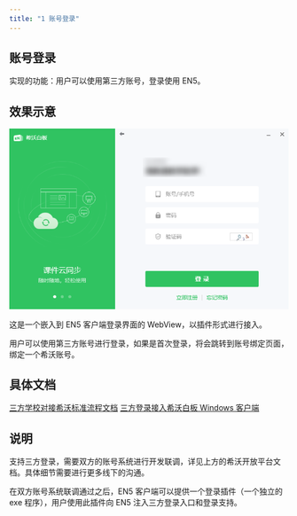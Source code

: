 ```yaml
---
title: "1 账号登录"
---
```


## 账号登录

实现的功能：用户可以使用第三方账号，登录使用 EN5。

## 效果示意

![三方登录示意](./img/2021-09-28-19-01-10.png)

这是一个嵌入到 EN5 客户端登录界面的 WebView，以插件形式进行接入。

用户可以使用第三方账号进行登录，如果是首次登录，将会跳转到账号绑定页面，绑定一个希沃账号。

## 具体文档

[三方学校对接希沃标准流程文档](https://shimo.im/docs/pdXYdw3pHXPr6XYw/read )
[三方登录接入希沃白板 Windows 客户端](https://shimo.im/docs/WlArzGKRQQi98lA2 )

## 说明

支持三方登录，需要双方的账号系统进行开发联调，详见上方的希沃开放平台文档。具体细节需要进行更多线下的沟通。

在双方账号系统联调通过之后，EN5 客户端可以提供一个登录插件（一个独立的 exe 程序），用户使用此插件向 EN5 注入三方登录入口和登录支持。
